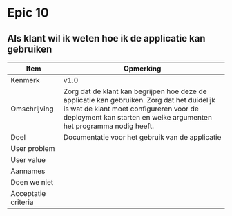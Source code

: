 # Epic 10
## Als klant wil ik weten hoe ik de applicatie kan gebruiken
| Item | Opmerking |
| ---- | --------- |
| Kenmerk | v1.0 |
| Omschrijving | Zorg dat de klant kan begrijpen hoe deze de applicatie kan gebruiken. Zorg dat het duidelijk is wat de klant moet configureren voor de deployment kan starten en welke argumenten het programma nodig heeft. |
| Doel | Documentatie voor het gebruik van de applicatie |
| User problem |  | 
| User value |  |
| Aannames |  |
| Doen we niet |  |
| Acceptatie criteria |  |